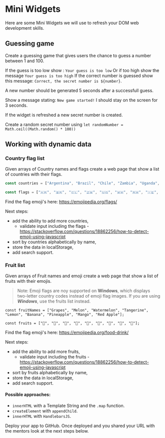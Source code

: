 # Mini Widgets

Here are some Mini Widgets we will use to refresh your DOM web development skills.
## Guessing game

Create a guessing game that gives users the chance to guess a number between 1 and 100.

If the guess is too low show : `Your guess is too low`
Or if too high show the message `Your guess is too high`
If the correct number is guessed show this message: `Correct, the secret number is ${number}`.

A new number should be generated 5 seconds after a successfull guess.

Show a message stating: `New game started!` I should stay on the screen for 3 seconds.

If the widget is refreshed a new secret number is created.

Create a random secret number using `let randomNumber = Math.ceil((Math.random() * 100))`

## Working with dynamic data

### Country flag list

Given arrays of Country names and flags create a web page that show a list of countries with their flags. 

```js
const countries = ["Argentina", "Brazil", "Chile", "Zambia", "Uganda", "Malawi", "Rwanda", "Ireland", "Switzerland"];

const flags = ["🇦🇷", "🇧🇷", "🇨🇱", "🇿🇲", "🇺🇬", "🇲🇼", "🇷🇼", "🇮🇪", "🇨🇭"];

```

Find the flag emoji's here: https://emojipedia.org/flags/

Next steps: 
* add the ability to add more countries,
	* validate input including the flags - https://stackoverflow.com/questions/18862256/how-to-detect-emoji-using-javascript
* sort by countries alphabetically by name,
* store the data in localStorage,
* add search support.


### Fruit list

Given arrays of Fruit names and emoji create a web page that show a list of fruits with their emojis.


> Note: Emoji flags are noy supported on **Windows**, which displays two-letter country codes instead of emoji flag images.
If you are using ***Windows***, use the fruits list instead.

```
const fruitNames = ["Grapes", "Melon", "Watermelon", "Tangerine", "Lemon", "Banana", "Pineapple", "Mango", "Red Apple"];

const fruits = ["🍇", "🍈", "🍉", "🍊", "🍋", "🍌", "🍍", "🥭", "🍎"];

```

Find the flag emoji's here: https://emojipedia.org/food-drink/

Next steps: 
* add the ability to add more fruits,
	* validate input including the fruits - https://stackoverflow.com/questions/18862256/how-to-detect-emoji-using-javascript
* sort by fruits alphabetically by name,
* store the data in localStorage,
* add search support.

#### Possible approaches:

* `innerHTML` with a Template String and the `.map` function.
* `createElement` with `appendChild`.
* `innerHTML` with `HandlebarsJS`.

Deploy your app to GitHub. Once deployed and you shared your URL with the mentors look at the next steps below.


